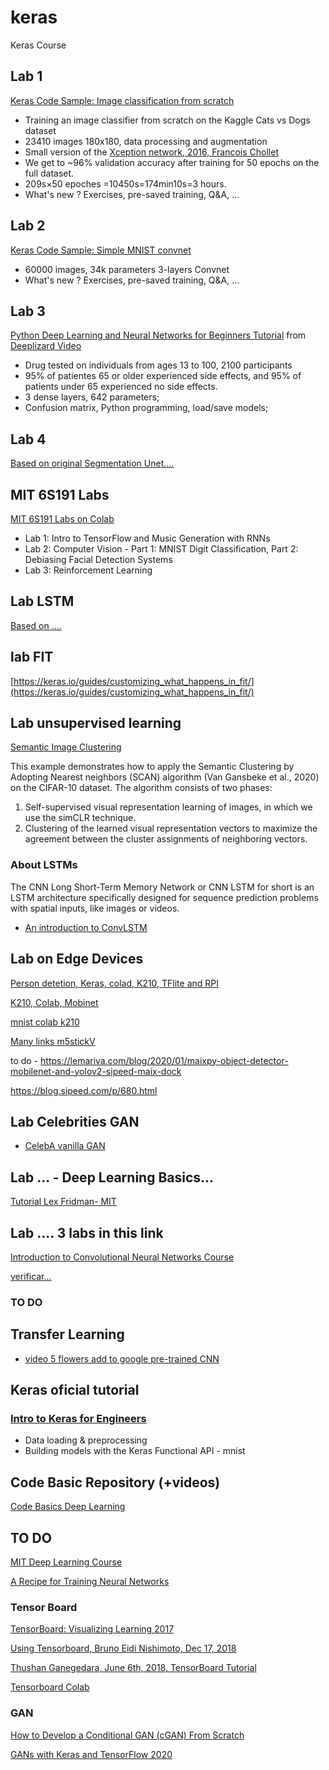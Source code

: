 # keras
Keras Course

## Lab 1 
[Keras Code Sample: Image classification from scratch](https://colab.research.google.com/drive/1MrVHG5B0xJB83G4hz8fSfgBCn7PwHAoh?usp=sharing)
* Training an image classifier from scratch on the Kaggle Cats vs Dogs dataset
* 23410 images 180x180, data processing and augmentation
* Small version of the [Xception network, 2016, Francois Chollet](https://arxiv.org/abs/1610.02357)
* We get to ~96% validation accuracy after training for 50 epochs on the full dataset.
* 209s×50 epoches =10450s=174min10s=3 hours.
* What's new ? Exercises, pre-saved training, Q&A, ...

## Lab 2
[Keras Code Sample: Simple MNIST convnet](https://colab.research.google.com/drive/1Fc346uyjXi0DBgFbSGeanE81htQ0QZ65?usp=sharing)
* 60000 images, 34k parameters 3-layers Convnet
* What's new ? Exercises, pre-saved training, Q&A, ...

## Lab 3
[Python Deep Learning and Neural Networks for Beginners Tutorial](https://colab.research.google.com/drive/1OdD34nvfzGAUjWvIpUh3XPULJ2eeyQSS?usp=sharing) from [Deeplizard Video](https://www.youtube.com/watch?v=qFJeN9V1ZsI&t=1393s)

 * Drug tested on individuals from ages 13 to 100, 2100 participants
 * 95% of patientes 65 or older experienced side effects, and 95% of patients under 65 experienced no side effects.
 * 3 dense layers, 642 parameters;
 * Confusion matrix, Python programming, load/save models;

## Lab 4
[Based on original Segmentation Unet....](https://colab.research.google.com/drive/1a58_AAts5GetXDl6ojXYXTe6usIbTMUf?usp=sharing)

## MIT 6S191 Labs

[MIT 6S191 Labs on Colab](https://github.com/aamini/introtodeeplearning)
* Lab 1: Intro to TensorFlow and Music Generation with RNNs
* Lab 2: Computer Vision - Part 1: MNIST Digit Classification, Part 2: Debiasing Facial Detection Systems
* Lab 3: Reinforcement Learning

## Lab  LSTM
[Based on ....](https://colab.research.google.com/drive/1jUKFWiUJ4T9e-2MOk9WfCvAvKlVjrVje?usp=sharing)


## lab FIT

[https://keras.io/guides/customizing_what_happens_in_fit/](https://keras.io/guides/customizing_what_happens_in_fit/)

## Lab unsupervised learning

 [Semantic Image Clustering](https://colab.research.google.com/github/keras-team/keras-io/blob/master/examples/vision/ipynb/semantic_image_clustering.ipynb#scrollTo=xYmJFyDNzBwO)
 
 This example demonstrates how to apply the Semantic Clustering by Adopting Nearest neighbors (SCAN) algorithm (Van Gansbeke et al., 2020) on the CIFAR-10 dataset. The algorithm consists of two phases:

1. Self-supervised visual representation learning of images, in which we use the simCLR technique.
2. Clustering of the learned visual representation vectors to maximize the agreement between the cluster assignments of neighboring vectors.


### About LSTMs
The CNN Long Short-Term Memory Network or CNN LSTM for short is an LSTM architecture specifically designed for sequence prediction problems with spatial inputs, like images or videos.
* [An introduction to ConvLSTM](https://medium.com/neuronio/an-introduction-to-convlstm-55c9025563a7)


## Lab on Edge Devices

[Person detetion, Keras, colad, K210, TFlite and RPI](https://www.seeedstudio.com/blog/2020/04/25/axelerate-keras-based-framework-for-ai-on-the-edge/)

[K210, Colab, Mobinet](https://colab.research.google.com/drive/1mirG8BSoB3k87mh-qyY3-8-ZXj0XB6h6)

[mnist colab k210](https://colab.research.google.com/github/ashitani/jupyter_examples/blob/master/mnist_keras_maixpy_colab.ipynb)

[Many links m5stickV](https://github.com/elloza/awesome-k210)

to do - https://lemariva.com/blog/2020/01/maixpy-object-detector-mobilenet-and-yolov2-sipeed-maix-dock

https://blog.sipeed.com/p/680.html

## Lab Celebrities GAN
* [CelebA vanilla GAN](https://colab.research.google.com/drive/1f3GOVrhwBrtltnwKrafzaKL3fKtIKqgb?usp=sharing)

## Lab ... - Deep Learning Basics...

[Tutorial Lex Fridman- MIT](https://colab.research.google.com/github/lexfridman/mit-deep-learning/blob/master/tutorial_deep_learning_basics/deep_learning_basics.ipynb)

## Lab .... 3 labs in this link
[Introduction to Convolutional Neural Networks Course](http://www.thoughtsymmetry.com/CNN-course-code/)

[verificar...](https://thedatafrog.com/en/articles/deep-learning-keras/)

### TO DO

## Transfer Learning

* [video 5 flowers add to google pre-trained CNN](https://www.youtube.com/watch?v=LsdxvjLWkIY)

## Keras oficial tutorial 

### [Intro to Keras for Engineers](https://colab.research.google.com/drive/1lWUGZarlbORaHYUZlF9muCgpPl8pEvve#scrollTo=zKWZuVtoZRKZ)
 * Data loading & preprocessing
 * Building models with the Keras Functional API - mnist
 

## Code Basic Repository (+videos)

[Code Basics Deep Learning](https://github.com/codebasics/py/tree/master/DeepLearningML)




## TO DO

[MIT Deep Learning Course](http://introtodeeplearning.com/)


[A Recipe for Training Neural Networks](http://karpathy.github.io/2019/04/25/recipe/)

### Tensor Board

[TensorBoard: Visualizing Learning 2017](https://towardsdatascience.com/tensorboard-visualizing-learning-ad1b6667585)

[Using Tensorboard, Bruno Eidi Nishimoto, Dec 17, 2018](https://medium.com/neuronio/using-tensorboard-e3906a5798e6)

[Thushan Ganegedara, June 6th, 2018, TensorBoard Tutorial](https://www.datacamp.com/community/tutorials/tensorboard-tutorial)

[Tensorboard Colab](https://colab.research.google.com/github/tensorflow/tensorboard/blob/master/docs/tensorboard_in_notebooks.ipynb#scrollTo=hzm9DNVILxJe)


### GAN
[How to Develop a Conditional GAN (cGAN) From Scratch](https://machinelearningmastery.com/how-to-develop-a-conditional-generative-adversarial-network-from-scratch/)

[GANs with Keras and TensorFlow 2020](https://www.pyimagesearch.com/2020/11/16/gans-with-keras-and-tensorflow/)

###

